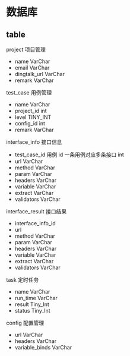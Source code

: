 # 数据库

## table
project   项目管理
  - name    VarChar
  - email   VarChar
  - dingtalk_url    VarChar
  - remark    VarChar
  
test_case    用例管理
  - name     VarChar
  - project_id    int
  - level       TINY_INT
  - config_id    int
  - remark       VarChar

interface_info   接口信息
  - test_case_id  用例 id  一条用例对应多条接口   int
  - url      VarChar
  - method   VarChar
  - param    VarChar
  - headers  VarChar
  - variable   VarChar
  - extract    VarChar
  - validators   VarChar

interface_result    接口结果
  - interface_info_id
  - url 
  - method   VarChar
  - param    VarChar
  - headers  VarChar
  - variable   VarChar
  - extract    VarChar
  - validators   VarChar

  
task   定时任务
  - name    VarChar
  - run_time    VarChar
  - result     Tiny_Int
  - status     Tiny_Int

config   配置管理 
  - url              VarChar
  - headers          VarChar
  - variable_binds   VarChar